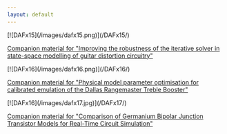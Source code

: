 ```yaml
---
layout: default
---
```


<div id="project-box" class="container" markdown="1">
[![DAFx15](/images/dafx15.png)](/DAFx15/)

[Companion material for "Improving the robustness of the iterative solver in state-space modelling of guitar distortion circuitry"](/DAFx15/)
</div>

<div id="project-box" class="container" markdown="1">
[![DAFx16](/images/dafx16.png)](/DAFx16/)

[Companion material for "Physical model parameter optimisation for calibrated emulation of the Dallas Rangemaster Treble Booster"](/DAFx16/)
</div>

<div id="project-box-last" class="container" markdown="1">
[![DAFx16](/images/dafx17.jpg)](/DAFx17/)

[Companion material for "Comparison of Germanium Bipolar Junction Transistor Models for Real-Time Circuit Simulation"](/DAFx17/)
</div>
